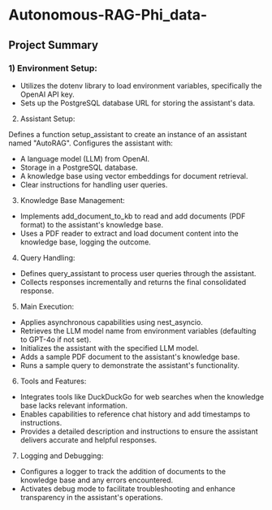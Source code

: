 # Autonomous-RAG-Phi_data-

## Project Summary

### 1) Environment Setup:

- Utilizes the dotenv library to load environment variables, specifically the OpenAI API key.
- Sets up the PostgreSQL database URL for storing the assistant's data.

2) Assistant Setup:

Defines a function setup_assistant to create an instance of an assistant named "AutoRAG".
Configures the assistant with:
- A language model (LLM) from OpenAI.
- Storage in a PostgreSQL database.
- A knowledge base using vector embeddings for document retrieval.
- Clear instructions for handling user queries.
  
3) Knowledge Base Management:

- Implements add_document_to_kb to read and add documents (PDF format) to the assistant's knowledge base.
- Uses a PDF reader to extract and load document content into the knowledge base, logging the outcome.

4) Query Handling:

- Defines query_assistant to process user queries through the assistant.
- Collects responses incrementally and returns the final consolidated response.
  
5) Main Execution:

- Applies asynchronous capabilities using nest_asyncio.
- Retrieves the LLM model name from environment variables (defaulting to GPT-4o if not set).
- Initializes the assistant with the specified LLM model.
- Adds a sample PDF document to the assistant's knowledge base.
- Runs a sample query to demonstrate the assistant's functionality.
  
6) Tools and Features:

- Integrates tools like DuckDuckGo for web searches when the knowledge base lacks relevant information.
- Enables capabilities to reference chat history and add timestamps to instructions.
- Provides a detailed description and instructions to ensure the assistant delivers accurate and helpful responses.
  
7) Logging and Debugging:

- Configures a logger to track the addition of documents to the knowledge base and any errors encountered.
- Activates debug mode to facilitate troubleshooting and enhance transparency in the assistant's operations.
